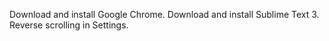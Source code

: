 Download and install Google Chrome.
Download and install Sublime Text 3.
Reverse scrolling in Settings.
